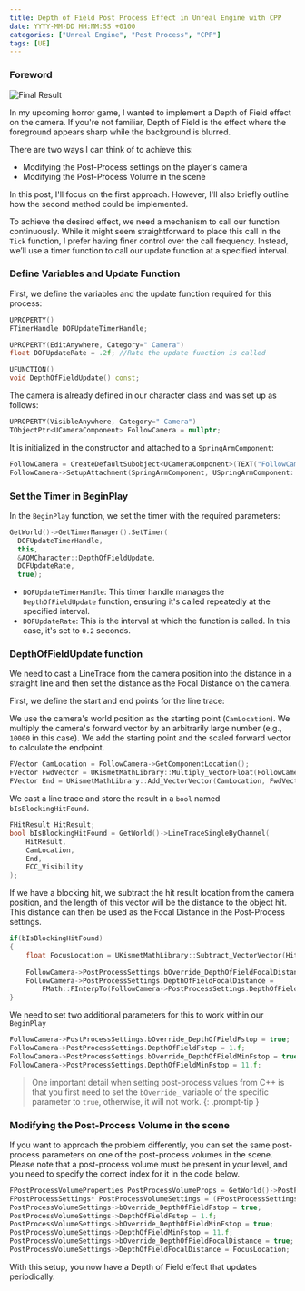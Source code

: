```yaml
---
title: Depth of Field Post Process Effect in Unreal Engine with CPP
date: YYYY-MM-DD HH:MM:SS +0100
categories: ["Unreal Engine", "Post Process", "CPP"]
tags: [UE]
---
```


### Foreword

![Final Result](https://github.com/aiiaiiiyo/aiiaiiiyo.github.io/blob/main/img/depthoffield.gif?raw=true)

In my upcoming horror game, I wanted to implement a Depth of Field effect on the camera. If you're not familiar, Depth of Field is the effect where the foreground appears sharp while the background is blurred.

There are two ways I can think of to achieve this:
- Modifying the Post-Process settings on the player's camera
- Modifying the Post-Process Volume in the scene

In this post, I'll focus on the first approach. However, I'll also briefly outline how the second method could be implemented.

To achieve the desired effect, we need a mechanism to call our function continuously. While it might seem straightforward to place this call in the `Tick` function, I prefer having finer control over the call frequency. Instead, we’ll use a timer function to call our update function at a specified interval.

### Define Variables and Update Function

First, we define the variables and the update function required for this process:

```cpp
UPROPERTY()
FTimerHandle DOFUpdateTimerHandle;

UPROPERTY(EditAnywhere, Category=" Camera")
float DOFUpdateRate = .2f; //Rate the update function is called

UFUNCTION()
void DepthOfFieldUpdate() const;
```

The camera is already defined in our character class and was set up as follows:

```cpp
UPROPERTY(VisibleAnywhere, Category=" Camera")
TObjectPtr<UCameraComponent> FollowCamera = nullptr;
```

It is initialized in the constructor and attached to a `SpringArmComponent`:

```cpp
FollowCamera = CreateDefaultSubobject<UCameraComponent>(TEXT("FollowCamera"));
FollowCamera->SetupAttachment(SpringArmComponent, USpringArmComponent::SocketName);
```

### Set the Timer in BeginPlay
In the `BeginPlay` function, we set the timer with the required parameters:

```cpp
GetWorld()->GetTimerManager().SetTimer(
  DOFUpdateTimerHandle,
  this,
  &AOMCharacter::DepthOfFieldUpdate,
  DOFUpdateRate,
  true);
```

- `DOFUpdateTimerHandle`: This timer handle manages the `DepthOfFieldUpdate` function, ensuring it's called repeatedly at the specified interval.
- `DOFUpdateRate`: This is the interval at which the function is called. In this case, it's set to `0.2` seconds.

### DepthOfFieldUpdate function
We need to cast a LineTrace from the camera position into the distance in a straight line and then set the distance as the Focal Distance on the camera.

First, we define the start and end points for the line trace:

We use the camera's world position as the starting point (`CamLocation`).
We multiply the camera's forward vector by an arbitrarily large number (e.g., `10000` in this case).
We add the starting point and the scaled forward vector to calculate the endpoint.
```cpp
FVector CamLocation = FollowCamera->GetComponentLocation();
FVector FwdVector = UKismetMathLibrary::Multiply_VectorFloat(FollowCamera->GetForwardVector(), 10000.f);
FVector End = UKismetMathLibrary::Add_VectorVector(CamLocation, FwdVector);
```

We cast a line trace and store the result in a `bool` named `bIsBlockingHitFound`.

```cpp
FHitResult HitResult;
bool bIsBlockingHitFound = GetWorld()->LineTraceSingleByChannel(
    HitResult,
    CamLocation,
    End,
    ECC_Visibility
);
```

If we have a blocking hit, we subtract the hit result location from the camera position, and the length of this vector will be the distance to the object hit.
This distance can then be used as the Focal Distance in the Post-Process settings.
```cpp
if(bIsBlockingHitFound)
{
    float FocusLocation = UKismetMathLibrary::Subtract_VectorVector(HitResult.Location, FollowCamera->GetComponentLocation()).Length();
    
    FollowCamera->PostProcessSettings.bOverride_DepthOfFieldFocalDistance = true;
    FollowCamera->PostProcessSettings.DepthOfFieldFocalDistance =
        FMath::FInterpTo(FollowCamera->PostProcessSettings.DepthOfFieldFocalDistance, FocusLocation, DOFUpdateRate, 2.f);
}
```

We need to set two additional parameters for this to work within our `BeginPlay`
```cpp
FollowCamera->PostProcessSettings.bOverride_DepthOfFieldFstop = true;
FollowCamera->PostProcessSettings.DepthOfFieldFstop = 1.f;
FollowCamera->PostProcessSettings.bOverride_DepthOfFieldMinFstop = true;
FollowCamera->PostProcessSettings.DepthOfFieldMinFstop = 11.f;
```

> One important detail when setting post-process values from C++ is that you first need to set the `bOverride_` variable of the specific parameter to `true`, otherwise, it will not work.
{: .prompt-tip }

### Modifying the Post-Process Volume in the scene
If you want to approach the problem differently, you can set the same post-process parameters on one of the post-process volumes in the scene. Please note that a post-process volume must be present in your level, and you need to specify the correct index for it in the code below.

```cpp
FPostProcessVolumeProperties PostProcessVolumeProps = GetWorld()->PostProcessVolumes[0]->GetProperties();
FPostProcessSettings* PostProcessVolumeSettings = (FPostProcessSettings*)PostProcessVolumeProps.Settings;
PostProcessVolumeSettings->bOverride_DepthOfFieldFstop = true;
PostProcessVolumeSettings->DepthOfFieldFstop = 1.f;
PostProcessVolumeSettings->bOverride_DepthOfFieldMinFstop = true;
PostProcessVolumeSettings->DepthOfFieldMinFstop = 11.f;
PostProcessVolumeSettings->bOverride_DepthOfFieldFocalDistance = true;
PostProcessVolumeSettings->DepthOfFieldFocalDistance = FocusLocation;
```

With this setup, you now have a Depth of Field effect that updates periodically.
